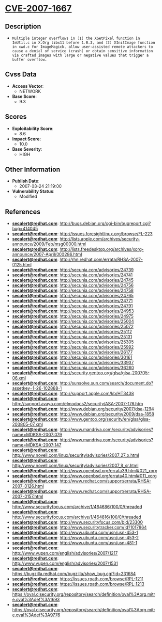 
# [CVE-2007-1667](https://cve.mitre.org/cgi-bin/cvename.cgi?name=CVE-2007-1667)

## Description

- `Multiple integer overflows in (1) the XGetPixel function in ImUtil.c in X.Org libx11 before 1.0.3, and (2) XInitImage function in xwd.c for ImageMagick, allow user-assisted remote attackers to cause a denial of service (crash) or obtain sensitive information via crafted images with large or negative values that trigger a buffer overflow.`

## Cvss Data

- **Access Vector**:
  - NETWORK
- **Base Score**:
  - 9.3

## Scores

- **Exploitability Score**:
  - 8.6
- **Impact Score**:
  - 10.0
- **Base Severity**:
  - HIGH

## Other Information

- **Publish Date**:
  - 2007-03-24 21:19:00
- **Vulnerability Status**:
  - Modified

## References

- **secalert@redhat.com**: http://bugs.debian.org/cgi-bin/bugreport.cgi?bug=414045
- **secalert@redhat.com**: http://issues.foresightlinux.org/browse/FL-223
- **secalert@redhat.com**: http://lists.apple.com/archives/security-announce/2009/Feb/msg00000.html
- **secalert@redhat.com**: http://lists.freedesktop.org/archives/xorg-announce/2007-April/000286.html
- **secalert@redhat.com**: http://rhn.redhat.com/errata/RHSA-2007-0125.html
- **secalert@redhat.com**: http://secunia.com/advisories/24739
- **secalert@redhat.com**: http://secunia.com/advisories/24741
- **secalert@redhat.com**: http://secunia.com/advisories/24745
- **secalert@redhat.com**: http://secunia.com/advisories/24756
- **secalert@redhat.com**: http://secunia.com/advisories/24758
- **secalert@redhat.com**: http://secunia.com/advisories/24765
- **secalert@redhat.com**: http://secunia.com/advisories/24771
- **secalert@redhat.com**: http://secunia.com/advisories/24791
- **secalert@redhat.com**: http://secunia.com/advisories/24953
- **secalert@redhat.com**: http://secunia.com/advisories/24975
- **secalert@redhat.com**: http://secunia.com/advisories/25004
- **secalert@redhat.com**: http://secunia.com/advisories/25072
- **secalert@redhat.com**: http://secunia.com/advisories/25112
- **secalert@redhat.com**: http://secunia.com/advisories/25131
- **secalert@redhat.com**: http://secunia.com/advisories/25305
- **secalert@redhat.com**: http://secunia.com/advisories/25992
- **secalert@redhat.com**: http://secunia.com/advisories/26177
- **secalert@redhat.com**: http://secunia.com/advisories/30161
- **secalert@redhat.com**: http://secunia.com/advisories/33937
- **secalert@redhat.com**: http://secunia.com/advisories/36260
- **secalert@redhat.com**: http://security.gentoo.org/glsa/glsa-200705-06.xml
- **secalert@redhat.com**: http://sunsolve.sun.com/search/document.do?assetkey=1-26-102888-1
- **secalert@redhat.com**: http://support.apple.com/kb/HT3438
- **secalert@redhat.com**: http://support.avaya.com/elmodocs2/security/ASA-2007-176.htm
- **secalert@redhat.com**: http://www.debian.org/security/2007/dsa-1294
- **secalert@redhat.com**: http://www.debian.org/security/2009/dsa-1858
- **secalert@redhat.com**: http://www.gentoo.org/security/en/glsa/glsa-200805-07.xml
- **secalert@redhat.com**: http://www.mandriva.com/security/advisories?name=MDKSA-2007:079
- **secalert@redhat.com**: http://www.mandriva.com/security/advisories?name=MDKSA-2007:147
- **secalert@redhat.com**: http://www.novell.com/linux/security/advisories/2007_27_x.html
- **secalert@redhat.com**: http://www.novell.com/linux/security/advisories/2007_8_sr.html
- **secalert@redhat.com**: http://www.openbsd.org/errata39.html#021_xorg
- **secalert@redhat.com**: http://www.openbsd.org/errata40.html#011_xorg
- **secalert@redhat.com**: http://www.redhat.com/support/errata/RHSA-2007-0126.html
- **secalert@redhat.com**: http://www.redhat.com/support/errata/RHSA-2007-0157.html
- **secalert@redhat.com**: http://www.securityfocus.com/archive/1/464686/100/0/threaded
- **secalert@redhat.com**: http://www.securityfocus.com/archive/1/464816/100/0/threaded
- **secalert@redhat.com**: http://www.securityfocus.com/bid/23300
- **secalert@redhat.com**: http://www.securitytracker.com/id?1017864
- **secalert@redhat.com**: http://www.ubuntu.com/usn/usn-453-1
- **secalert@redhat.com**: http://www.ubuntu.com/usn/usn-453-2
- **secalert@redhat.com**: http://www.ubuntu.com/usn/usn-481-1
- **secalert@redhat.com**: http://www.vupen.com/english/advisories/2007/1217
- **secalert@redhat.com**: http://www.vupen.com/english/advisories/2007/1531
- **secalert@redhat.com**: https://bugzilla.redhat.com/bugzilla/show_bug.cgi?id=231684
- **secalert@redhat.com**: https://issues.rpath.com/browse/RPL-1211
- **secalert@redhat.com**: https://issues.rpath.com/browse/RPL-1213
- **secalert@redhat.com**: https://oval.cisecurity.org/repository/search/definition/oval%3Aorg.mitre.oval%3Adef%3A1693
- **secalert@redhat.com**: https://oval.cisecurity.org/repository/search/definition/oval%3Aorg.mitre.oval%3Adef%3A9776
